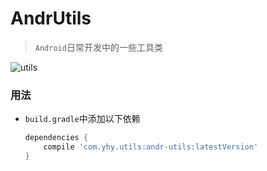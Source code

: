 # AndrUtils
> `Android`日常开发中的一些工具类

![utils](https://img.shields.io/badge/jCenter-1.1.8-brightgreen.svg)



### 用法

* `build.gradle`中添加以下依赖

  ```groovy
  dependencies {
      compile 'com.yhy.utils:andr-utils:latestVersion'
  }
  ```


